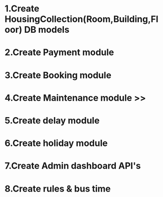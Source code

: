 # 1.Create HousingCollection(Room,Building,Floor) DB models
# 2.Create Payment module 
# 3.Create Booking module 
# 4.Create Maintenance module >>
# 5.Create delay module 
# 6.Create holiday module 
# 7.Create Admin dashboard API's
# 8.Create rules & bus time 


